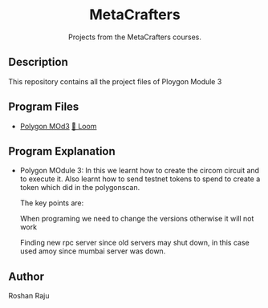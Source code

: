 <div align= "center">
<h1>MetaCrafters</h1>
Projects from the MetaCrafters courses.
</div>

## Description 
This repository contains all the project files of Ploygon Module 3

## Program Files
* [Polygon MOd3](https://github.com/EmperorGrim/MetaCrafter_Poly_Module_3) [🔗 Loom](https://www.loom.com/share/848cc9970d25442d8e999c965f85c5e1?sid=be46aa92-f5b8-42b1-8187-b84e7b6ecd21) 

## Program Explanation
* Polygon MOdule 3: In this we learnt how to create the circom circuit and to execute it. Also learnt how to send testnet tokens to spend to create a token which did in the polygonscan.
  
  The key points are:
  
  When programing we need to change the versions otherwise it will not work
  
  Finding new rpc server since old servers may shut down, in this case used amoy since mumbai server was down.

## Author 
Roshan Raju
